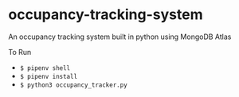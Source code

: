 # occupancy-tracking-system
An occupancy tracking system built in python using MongoDB Atlas


To Run
- `$ pipenv shell`
- `$ pipenv install`
- `$ python3 occupancy_tracker.py`
